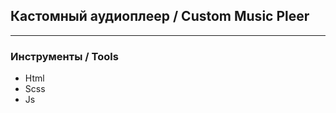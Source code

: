 

## Кастомный аудиоплеер / Custom Music Pleer

---

### Инструменты / Tools 

* Html 
* Scss 
* Js
